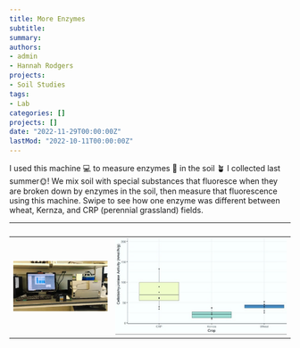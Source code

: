 ```yaml
---
title: More Enzymes
subtitle: 
summary: 
authors:
- admin
- Hannah Rodgers
projects: 
- Soil Studies
tags:
- Lab
categories: []
projects: []
date: "2022-11-29T00:00:00Z"
lastMod: "2022-10-11T00:00:00Z"
---
```

I used this machine 💻 to measure enzymes 🦠 in the soil 🪴 I collected last summer🌞! 
We mix soil with special substances that fluoresce when they are broken down by enzymes in the soil, 
then measure that fluorescence using this machine. Swipe to see how one enzyme was different between wheat, Kernza, 
and CRP (perennial grassland) fields.


              |   
:-------------------------:|:-------------------------:
![](./spit.gif)  |  ![](./graph.png)